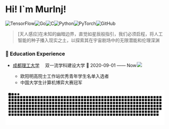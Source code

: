 # Hi! I`m MurInj!

![TensorFlow](https://img.shields.io/badge/TensorFlow-%23FF6F00.svg?style=for-the-badge&logo=TensorFlow&logoColor=white)![Go](https://img.shields.io/badge/go-%2300ADD8.svg?style=for-the-badge&logo=go&logoColor=white)![C](https://img.shields.io/badge/c-%2300599C.svg?style=for-the-badge&logo=c&logoColor=white)![Python](https://img.shields.io/badge/python-3670A0?style=for-the-badge&logo=python&logoColor=ffdd54)![PyTorch](https://img.shields.io/badge/PyTorch-%23EE4C2C.svg?style=for-the-badge&logo=PyTorch&logoColor=white)![GitHub](https://img.shields.io/badge/github-%23121011.svg?style=for-the-badge&logo=github&logoColor=white)

> [天人感应]在未知的幽暗边界，直觉如星辰般指引，我们必须启程，将人工智能的种子播入现实之土，以探索其在宇宙剧场中的无限潜能和伦理深渊
<tr><td>

### 🏢 Education Experience

<img align="right" width="88" src="https://www.cdut.edu.cn/__local/C/7B/23/62653F5B103D730D5CF631D8032_ADC706A3_193C4.png" />

- [成都理工大学](https://www.cdut.edu.cn/) &emsp;双一流学科建设大学 📌 2020-09-01 —— Now
  
  - 欧阳明高院士工作站优秀青年学生名单入选者
  - 中国大学生计算机博弈大赛冠军

<picture>
  <source media="(prefers-color-scheme: dark)" srcset="https://raw.githubusercontent.com/murInJ/murInJ/output/github-contribution-grid-snake-dark.svg">
  <source media="(prefers-color-scheme: light)" srcset="https://raw.githubusercontent.com/murInJ/murInJ/output/github-contribution-grid-snake.svg">
  <img alt="github contribution grid snake animation" src="https://raw.githubusercontent.com/murInJ/murInJ/output/github-contribution-grid-snake.svg">
</picture>
